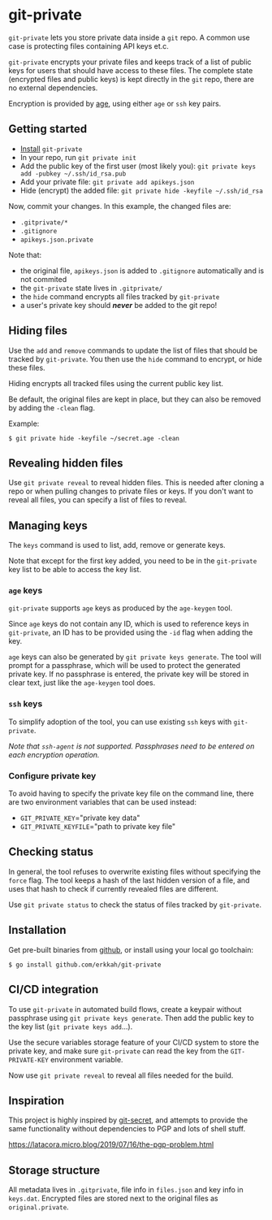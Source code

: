 # git-private

`git-private` lets you store private data inside a `git` repo. A common use case is protecting files containing API keys et.c.

`git-private` encrypts your private files and keeps track of a list of public keys for users that should have access to these files. The complete state (encrypted files and public keys) is kept directly in the `git` repo, there are no external dependencies.

Encryption is provided by [age](https://github.com/FiloSottile/age), using either `age` or `ssh` key pairs.

## Getting started

* [Install](#Installation) `git-private`
* In your repo, run `git private init`
* Add the public key of the first user (most likely you): `git private keys add -pubkey ~/.ssh/id_rsa.pub`
* Add your private file: `git private add apikeys.json`
* Hide (encrypt) the added file: `git private hide -keyfile ~/.ssh/id_rsa`

Now, commit your changes. In this example, the changed files are:

* `.gitprivate/*`
* `.gitignore`
* `apikeys.json.private`

Note that:

* the original file, `apikeys.json` is added to `.gitignore` automatically and is not commited
* the `git-private` state lives in `.gitprivate/`
* the `hide` command encrypts all files tracked by `git-private`
* a user's private key should ***never*** be added to the git repo!

## Hiding files

Use the `add` and `remove` commands to update the list of files that should be tracked by `git-private`.
You then use the `hide` command to encrypt, or hide these files.

Hiding encrypts all tracked files using the current public key list.

Be default, the original files are kept in place, but they can also be removed by adding the `-clean` flag.

Example:

```shell
$ git private hide -keyfile ~/secret.age -clean
```

## Revealing hidden files

Use `git private reveal` to reveal hidden files. This is needed after cloning a repo or when pulling changes to private files or keys.
If you don't want to reveal all files, you can specify a list of files to reveal.

## Managing keys

The `keys` command is used to list, add, remove or generate keys.

Note that except for the first key added, you need to be in the `git-private` key list to be able to access the key list.

### `age` keys

`git-private` supports `age` keys as produced by the `age-keygen` tool.

Since `age` keys do not contain any ID, which is used to reference keys in `git-private`, an ID has to be provided using the `-id` flag when adding the key.

`age` keys can also be generated by `git private keys generate`. The tool will prompt for a passphrase, which will be used to protect the generated private key. If no passphrase is entered, the private key will be stored in clear text, just like the `age-keygen` tool does.

### `ssh` keys

To simplify adoption of the tool, you can use existing `ssh` keys with `git-private`.

*Note that `ssh-agent` is not supported. Passphrases need to be entered on each encryption operation.*

### Configure private key

To avoid having to specify the private key file on the command line, there are two environment variables that can be used instead:

* `GIT_PRIVATE_KEY`="private key data"
* `GIT_PRIVATE_KEYFILE`="path to private key file"

## Checking status

In general, the tool refuses to overwrite existing files without specifying the `force` flag.
The tool keeps a hash of the last hidden version of a file, and uses that hash to check if currently revealed files are different.

Use `git private status` to check the status of files tracked by `git-private`.

## Installation

Get pre-built binaries from [github](https://github.com/erkkah/git-private), or install using your local go toolchain:

```
$ go install github.com/erkkah/git-private
```

## CI/CD integration

To use `git-private` in automated build flows, create a keypair without passphrase using `git private keys generate`. Then add the public key to the key list (`git private keys add`...).

Use the secure variables storage feature of your CI/CD system to store the private key, and make sure `git-private` can read the key from the `GIT-PRIVATE-KEY` environment variable.

Now use `git private reveal` to reveal all files needed for the build.

## Inspiration

This project is highly inspired by [git-secret](https://git-secret.io/), and attempts to provide the same functionality without dependencies to PGP and lots of shell stuff.

https://latacora.micro.blog/2019/07/16/the-pgp-problem.html

## Storage structure

All metadata lives in `.gitprivate`, file info in `files.json` and key info in `keys.dat`.
Encrypted files are stored next to the original files as `original.private`.
